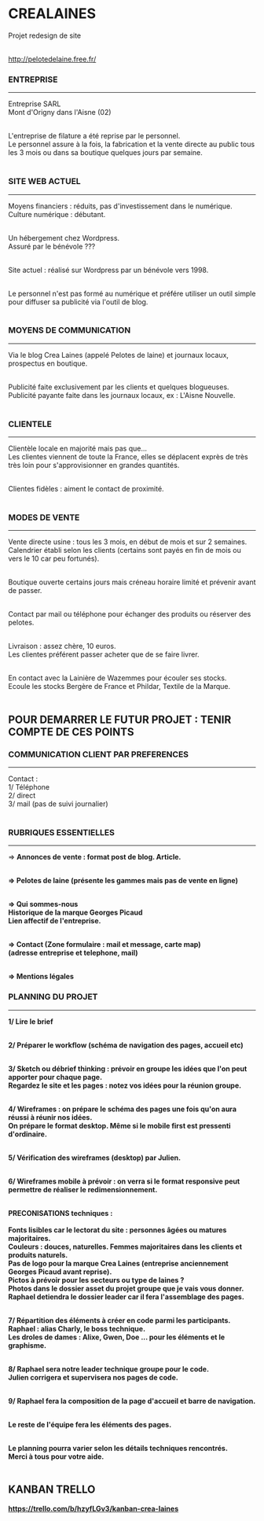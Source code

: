 # CREALAINES
Projet redesign de site<br><br>

http://pelotedelaine.free.fr/


### ENTREPRISE 
________________________________________________________________________________________________________

Entreprise SARL<br>
Mont d'Origny dans l'Aisne (02)<br><br>

L'entreprise de filature a été reprise par le personnel.<br>
Le personnel assure à la fois, la fabrication et la vente directe au public tous les 3 mois ou dans sa boutique quelques jours par semaine.<br><br>


### SITE WEB ACTUEL
________________________________________________________________________________________________________

Moyens financiers : réduits, pas d'investissement dans le numérique.<br>
Culture numérique : débutant.<br><br>

Un hébergement chez Wordpress. <br>
Assuré par le bénévole ???<br><br>

Site actuel : réalisé sur Wordpress par un bénévole vers 1998.<br><br>

Le personnel n'est pas formé au numérique et préfére utiliser un outil simple pour diffuser sa publicité via l'outil de blog.<br><br>


### MOYENS DE COMMUNICATION 
________________________________________________________________________________________________________

Via le blog Crea Laines (appelé Pelotes de laine) et journaux locaux, prospectus en boutique.<br><br>

Publicité faite exclusivement par les clients et quelques blogueuses.<br>
Publicité payante faite dans les journaux locaux, ex : L'Aisne Nouvelle.<br><br>


### CLIENTELE
________________________________________________________________________________________________________

Clientèle locale en majorité mais pas que...<br>
Les clientes viennent de toute la France, elles se déplacent exprès de très très loin pour s'approvisionner en grandes quantités.<br><br>

Clientes fidèles : aiment le contact de proximité.<br><br>


### MODES DE VENTE 
________________________________________________________________________________________________________

Vente directe usine : tous les 3 mois, en début de mois et sur 2 semaines.<br>
Calendrier établi selon les clients (certains sont payés en fin de mois ou vers le 10 car peu fortunés).<br><br>

Boutique ouverte certains jours mais créneau horaire limité et prévenir avant de passer.<br><br>

Contact par mail ou téléphone pour échanger des produits ou réserver des pelotes.<br><br>

Livraison : assez chère, 10 euros.<br>
Les clientes préférent passer acheter que de se faire livrer.<br><br>

En contact avec la Lainière de Wazemmes pour écouler ses stocks.<br>
Ecoule les stocks Bergère de France et Phildar, Textile de la Marque.<br><br>



## POUR DEMARRER LE FUTUR PROJET : TENIR COMPTE DE CES POINTS


### COMMUNICATION CLIENT PAR PREFERENCES 
________________________________________________________________________________________________________

Contact :<br>
1/ Téléphone<br>
2/ direct<br>
3/ mail (pas de suivi journalier)<br><br>


### RUBRIQUES ESSENTIELLES 
________________________________________________________________________________________________________

=> <b>Annonces de vente<b> : format post de blog. Article. <br><br>

=> <b>Pelotes de laine<b> (présente les gammes mais pas de vente en ligne)<br><br>

=> <b>Qui sommes-nous<b><br>
   Historique de la marque Georges Picaud<br>
   Lien affectif de l'entreprise.<br><br>

=> <b>Contact<b>
   (Zone formulaire : mail et message, carte map)<br>
   (adresse entreprise et telephone, mail)<br><br>

=> <b>Mentions légales<b>


### PLANNING DU PROJET
________________________________________________________________________________________________________

1/ Lire le brief<br><br>

2/ Préparer le workflow (schéma de navigation des pages, accueil etc)<br><br>

3/ Sketch ou débrief thinking : prévoir en groupe les idées que l'on peut apporter pour chaque page.<br>
   Regardez le site et les pages : notez vos idées pour la réunion groupe.<br><br>

4/ Wireframes : on prépare le schéma des pages une fois qu'on aura réussi à réunir nos idées.<br>
On prépare le format desktop. Même si le mobile first est pressenti d'ordinaire.<br><br>

5/ Vérification des wireframes (desktop) par Julien.<br><br>

6/ Wireframes mobile à prévoir : on verra si le format responsive peut permettre de réaliser le redimensionnement.<br><br>

<b>PRECONISATIONS techniques :<b><br><br>
Fonts lisibles car le lectorat du site : personnes âgées ou matures majoritaires.<br>
Couleurs : douces, naturelles. Femmes majoritaires dans les clients et produits naturels.<br>
Pas de logo pour la marque Crea Laines (entreprise anciennement Georges Picaud avant reprise).<br>
Pictos à prévoir pour les secteurs ou type de laines ?<br>
Photos dans le dossier asset du projet groupe que je vais vous donner.<br>
Raphael detiendra le dossier leader car il fera l'assemblage des pages.<br><br>

7/ Répartition des éléments à créer en code parmi les participants.<br>
   Raphael : alias Charly, le boss technique.<br>
   Les droles de dames : Alixe, Gwen, Doe ... pour les éléments et le graphisme.<br><br>

8/ Raphael sera notre leader technique groupe pour le code.<br>
   Julien corrigera et supervisera nos pages de code.<br><br>

9/ Raphael fera la composition de la page d'accueil et barre de navigation.<br><br>

   Le reste de l'équipe fera les éléments des pages.<br><br>

   Le planning pourra varier selon les détails techniques rencontrés.<br>
   Merci à tous pour votre aide.<br><br>


## KANBAN TRELLO

https://trello.com/b/hzyfLGv3/kanban-crea-laines
   

